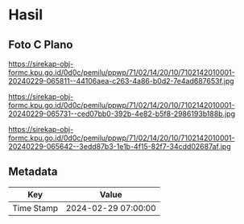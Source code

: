 # Hasil

## Foto C Plano

https://sirekap-obj-formc.kpu.go.id/0d0c/pemilu/ppwp/71/02/14/20/10/7102142010001-20240229-065811--44106aea-c263-4a86-b0d2-7e4ad687653f.jpg

https://sirekap-obj-formc.kpu.go.id/0d0c/pemilu/ppwp/71/02/14/20/10/7102142010001-20240229-065731--ced07bb0-392b-4e82-b5f8-2986193b188b.jpg

https://sirekap-obj-formc.kpu.go.id/0d0c/pemilu/ppwp/71/02/14/20/10/7102142010001-20240229-065642--3edd87b3-1e1b-4f15-82f7-34cdd02687af.jpg


## Metadata

| Key        | Value               |
| ---------- | ------------------- |
| Time Stamp | 2024-02-29 07:00:00 |



